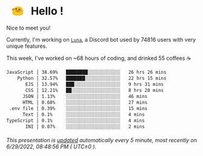 <h1>   <img src="./spoinky.gif" style="vertical-align:middle;" width="30px">   Hello ! </h1>

Nice to meet you!

Currently, I'm working on <a href='https://github.com/Asgarrrr/Luna'>`Luna`</a>, a Discord bot used by 74816 users with very unique features.

This week, I've worked on ~68 hours of coding, and drinked 55 coffees ☕

```
JavaScript │ 38.69%   ████████░░░░░░░░░░░░   26 hrs 26 mins
    Python │ 32.57%   ███████░░░░░░░░░░░░░   22 hrs 15 mins
       EJS │ 13.94%   ███░░░░░░░░░░░░░░░░░   9 hrs 31 mins
       CSS │ 12.21%   ██░░░░░░░░░░░░░░░░░░   8 hrs 20 mins
      JSON │ 1.13%    ░░░░░░░░░░░░░░░░░░░░   46 mins
      HTML │ 0.68%    ░░░░░░░░░░░░░░░░░░░░   27 mins
 .env file │ 0.39%    ░░░░░░░░░░░░░░░░░░░░   15 mins
      Text │ 0.1%     ░░░░░░░░░░░░░░░░░░░░   4 mins
TypeScript │ 0.1%     ░░░░░░░░░░░░░░░░░░░░   4 mins
       INI │ 0.07%    ░░░░░░░░░░░░░░░░░░░░   2 mins
```

###### This presentation is [updated](https://github.com/Asgarrrr) automatically every 5 minute, most recently on 6/29/2022, 08:48:56 PM ( UTC±0 ).